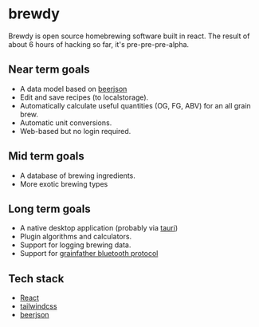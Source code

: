 # brewdy

Brewdy is open source homebrewing software built in react. The result of about 6 hours of hacking so far, it's pre-pre-pre-alpha.

## Near term goals
- A data model based on [beerjson](https://beerjson.github.io/)
- Edit and save recipes (to localstorage). 
- Automatically calculate useful quantities (OG, FG, ABV) for an all grain brew.
- Automatic unit conversions.
- Web-based but no login required.

## Mid term goals
- A database of brewing ingredients.
- More exotic brewing types

## Long term goals
- A native desktop application (probably via [tauri](https://tauri.app/))
- Plugin algorithms and calculators.
- Support for logging brewing data.
- Support for [grainfather bluetooth protocol](https://github.com/kingpulsar/Grainfather-Bluetooth-Protocol)


## Tech stack
- [React](https://reactjs.org/)
- [tailwindcss](https://tailwindcss.com/)
- [beerjson](https://github.com/beerjson/beerjson)
